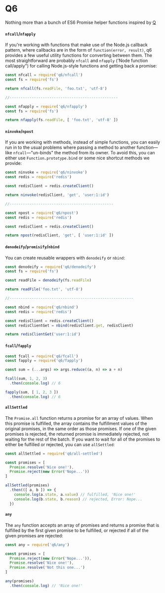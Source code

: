 # Q6

Nothing more than a bunch of ES6 Promise helper functions inspired by [Q](https://github.com/kriskowal/q)

#### `nfcall`/`nfapply`

If you're working with functions that make use of the Node.js callback pattern,
where callbacks are in the form of `function(error, result)`, q6 provides a few
useful utility functions for converting between them. The most straightforward
are probably `nfcall` and `nfapply` ('Node function call/apply") for calling
Node.js-style functions and getting back a promise:

```javascript
const nfcall = require('q6/nfcall')
const fs = require('fs')

return nfcall(fs.readFile, 'foo.txt', 'utf-8')

//-------------------------------------------------

const nfapply = require('q6/nfapply')
const fs = require('fs')

return nfapply(fs.readFile, [ 'foo.txt', 'utf-8' ])
```

#### `ninvoke`/`npost`

If you are working with methods, instead of simple functions, you can easily
run in to the usual problems where passing a method to another function—like
`nfcall`—"un-binds" the method from its owner. To avoid this, you can either
use `Function.prototype.bind` or some nice shortcut methods we provide:

```javascript
const ninvoke = require('q6/ninvoke')
const redis = require('redis')

const redisClient = redis.createClient()

return ninvoke(redisClient, 'get', 'user:1:id')

//-----------------------------------------------

const npost = require('q6/npost')
const redis = require('redis')

const redisClient = redis.createClient()

return npost(redisClient, 'get', [ 'user:1:id' ])
```

#### `denodeify`/`promisify`/`nbind`

You can create reusable wrappers with `denodeify` or `nbind`:

```javascript
const denodeify = require('q6/denodeify')
const fs = require('fs')

const readFile = denodeify(fs.readFile)

return readFile('foo.txt', 'utf-8')

//--------------------------------------------------------

const nbind = require('q6/nbind')
const redis = require('redis')

const redisClient = redis.createClient()
const redisClientGet = nbind(redisClient.get, redisClient)

return redisClientGet('user:1:id')
```

#### `fcall`/`fapply`

```javascript
const fcall = require('q6/fcall')
const fapply = require('q6/fapply')

const sum = (...args) => args.reduce((a, n) => a + n)

fcall(sum, 1, 2, 3)
  .then(console.log) // 6

fapply(sum, [ 1, 2, 3 ])
  .then(console.log) // 6
```

#### `allSettled`

The `Promise.all` function returns a promise for an array of values.  When this
promise is fulfilled, the array contains the fulfillment values of the original
promises, in the same order as those promises.  If one of the given promises
is rejected, the returned promise is immediately rejected, not waiting for the
rest of the batch.  If you want to wait for all of the promises to either be
fulfilled or rejected, you can use `allSettled`:

```javascript
const allSettled = require('q6/all-settled')

const promises = [
  Promise.resolve('Nice one!'),
  Promise.reject(new Error('Nope...'))
]

allSettled(promises)
  .then(([ a, b ]) => {
    console.log(a.state, a.value) // fulfilled, 'Nice one!'
    console.log(b.state, b.reason) // rejected, Error: Nope...
  })
```

#### `any`

The `any` function accepts an array of promises and returns a promise that is
fulfilled by the first given promise to be fulfilled, or rejected if all of the
given promises are rejected:

```javascript
const any = require('q6/any')

const promises = [
  Promise.reject(new Error('Nope...')),
  Promise.resolve('Nice one!'),
  Promise.resolve('Not this one...')
]

any(promises)
  .then(console.log) // 'Nice one!'
```
